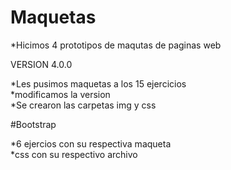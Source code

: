 # Maquetas
*Hicimos 4 prototipos de maqutas de paginas web 

VERSION 4.0.0<br/>

*Les pusimos maquetas a los 15 ejercicios<br/>
*modificamos la version <br/>
*Se crearon las carpetas img y  css<br/>

#Bootstrap

*6 ejercios con su respectiva maqueta<br/>
*css con su respectivo archivo 

